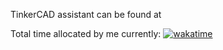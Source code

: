 TinkerCAD assistant can be found at

Total time allocated by me currently:
[![wakatime](https://wakatime.com/badge/user/4a9dfc6f-007d-4928-8474-da15e079dd3e/project/727637b2-2011-4163-ad92-bcbc5d9bb824.svg)](https://wakatime.com/badge/user/4a9dfc6f-007d-4928-8474-da15e079dd3e/project/727637b2-2011-4163-ad92-bcbc5d9bb824)